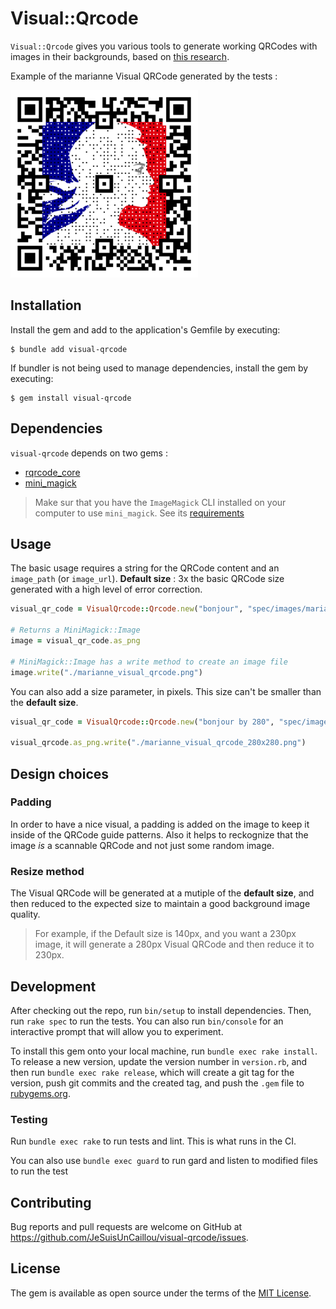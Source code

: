 # Visual::Qrcode

`Visual::Qrcode` gives you various tools to generate working QRCodes with images in their backgrounds, based on [this research](https://cgv.cs.nthu.edu.tw/Projects/Recreational_Graphics/Halftone_QRCodes/).

Example of the marianne Visual QRCode generated by the tests :

![image](/spec/images/marianne_visual_qrcode.png)

## Installation

Install the gem and add to the application's Gemfile by executing:

    $ bundle add visual-qrcode

If bundler is not being used to manage dependencies, install the gem by executing:

    $ gem install visual-qrcode


## Dependencies

`visual-qrcode` depends on two gems :

- [rqrcode_core](https://github.com/whomwah/rqrcode_core)
- [mini_magick](https://github.com/minimagick/minimagick)

> Make sur that you have the `ImageMagick` CLI installed on your computer to use `mini_magick`. See its [requirements](https://github.com/minimagick/minimagick?tab=readme-ov-file#requirements)


## Usage

The basic usage requires a string for the QRCode content and an `image_path` (or `image_url`).
**Default size** : 3x the basic QRCode size generated with a high level of error correction.

```ruby
visual_qr_code = VisualQrcode::Qrcode.new("bonjour", "spec/images/marianne.png")

# Returns a MiniMagick::Image
image = visual_qr_code.as_png

# MiniMagick::Image has a write method to create an image file
image.write("./marianne_visual_qrcode.png")
```

You can also add a size parameter, in pixels. This size can't be smaller than the **default  size**.

```ruby
visual_qr_code = VisualQrcode::Qrcode.new("bonjour by 280", "spec/images/marianne.png", size: 280)

visual_qrcode.as_png.write("./marianne_visual_qrcode_280x280.png")
```

## Design choices

### Padding

In order to have a nice visual, a padding is added on the image to keep it inside of the QRCode guide patterns. Also it helps to reckognize that the image _is_ a scannable QRCode and not just some random image.

### Resize method

The Visual QRCode will be generated at a mutiple of the **default size**, and then reduced to the expected size to maintain a good background image quality.

> For example, if the Default size is 140px, and you want a 230px image, it will generate a 280px Visual QRCode and then reduce it to 230px.


## Development

After checking out the repo, run `bin/setup` to install dependencies. Then, run `rake spec` to run the tests. You can also run `bin/console` for an interactive prompt that will allow you to experiment.

To install this gem onto your local machine, run `bundle exec rake install`. To release a new version, update the version number in `version.rb`, and then run `bundle exec rake release`, which will create a git tag for the version, push git commits and the created tag, and push the `.gem` file to [rubygems.org](https://rubygems.org).

### Testing

Run `bundle exec rake` to run tests and lint. This is what runs in the CI.

You can also use `bundle exec guard` to run gard and listen to modified files to run the test

## Contributing

Bug reports and pull requests are welcome on GitHub at https://github.com/JeSuisUnCaillou/visual-qrcode/issues.

## License

The gem is available as open source under the terms of the [MIT License](https://opensource.org/licenses/MIT).
